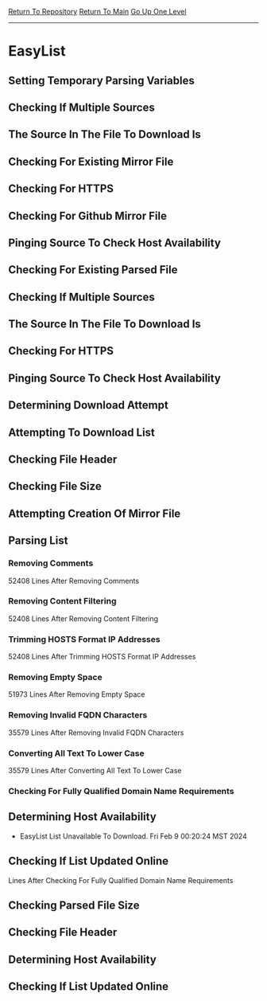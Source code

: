 [Return To Repository](https://github.com/DigitalWarrior/piholeparser/)
[Return To Main](https://github.com/DigitalWarrior/piholeparser/blob/master/RecentRunLogs/Mainlog.md)
[Go Up One Level](https://github.com/DigitalWarrior/piholeparser/blob/master/RecentRunLogs/TopLevelScripts/30-Processing-External-Blacklists.md)
____________________________________
# EasyList
## Setting Temporary Parsing Variables
## Checking If Multiple Sources
## The Source In The File To Download Is
## Checking For Existing Mirror File
## Checking For HTTPS
## Checking For Github Mirror File
## Pinging Source To Check Host Availability
## Checking For Existing Parsed File
## Checking If Multiple Sources
## The Source In The File To Download Is
## Checking For HTTPS
## Pinging Source To Check Host Availability
## Determining Download Attempt
## Attempting To Download List
## Checking File Header
## Checking File Size
## Attempting Creation Of Mirror File
## Parsing List
### Removing Comments
52408 Lines After Removing Comments
### Removing Content Filtering
52408 Lines After Removing Content Filtering
### Trimming HOSTS Format IP Addresses
52408 Lines After Trimming HOSTS Format IP Addresses
### Removing Empty Space
51973 Lines After Removing Empty Space
### Removing Invalid FQDN Characters
35579 Lines After Removing Invalid FQDN Characters
### Converting All Text To Lower Case
35579 Lines After Converting All Text To Lower Case
### Checking For Fully Qualified Domain Name Requirements
## Determining Host Availability
* EasyList List Unavailable To Download. Fri Feb  9 00:20:24 MST 2024
## Checking If List Updated Online
 Lines After Checking For Fully Qualified Domain Name Requirements
## Checking Parsed File Size
## Checking File Header
## Determining Host Availability
## Checking If List Updated Online
